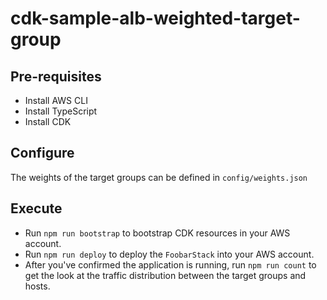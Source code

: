 # cdk-sample-alb-weighted-target-group

## Pre-requisites
* Install AWS CLI
* Install TypeScript
* Install CDK

## Configure
The weights of the target groups can be defined in `config/weights.json`

## Execute
* Run `npm run bootstrap` to bootstrap CDK resources in your AWS account.
* Run `npm run deploy` to deploy the `FoobarStack` into your AWS account.
* After you've confirmed the application is running, run `npm run count` to get the look at the traffic distribution between the target groups and hosts.